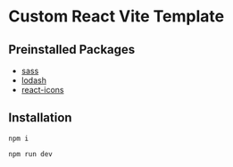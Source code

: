 # Custom React Vite Template

## Preinstalled Packages

- [sass](https://npmjs.com/package/sass)
- [lodash](https://npmjs.com/package/lodash)
- [react-icons](https://npmjs.com/package/react-icons)

## Installation

`npm i`

`npm run dev`
